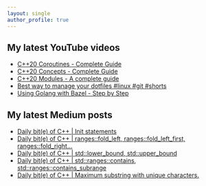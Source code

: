 ```yaml
---
layout: single
author_profile: true
---
```


## My latest YouTube videos

<ul>
<!--START_SECTION:youtube-->
<li><a href="https://www.youtube.com/watch?v=w-dmOHhBX9o">C++20 Coroutines - Complete Guide</a></li>
<li><a href="https://www.youtube.com/watch?v=1So7onMFxJM">C++20 Concepts  - Complete Guide</a></li>
<li><a href="https://www.youtube.com/watch?v=WRCwciJ5MTE">C++20 Modules - A complete guide</a></li>
<li><a href="https://www.youtube.com/watch?v=LHrB4TcU1JM">Best way to manage your dotfiles #linux #git #shorts</a></li>
<li><a href="https://www.youtube.com/watch?v=mXLrk0ipwz4">Using Golang with Bazel - Step by Step</a></li>
<!--END_SECTION:youtube-->
</ul>

## My latest Medium posts

<ul>
<!--START_SECTION:medium-->
<li><a href="https://medium.com/@simontoth/daily-bit-e-of-c-init-statements-6e6bd4bd2a11?source=rss-1e1de1006a93------2">Daily bit(e) of C++ | Init statements</a></li>
<li><a href="https://medium.com/@simontoth/daily-bit-e-of-c-ranges-fold-left-ranges-fold-left-first-ranges-fold-right-747bd2149cc8?source=rss-1e1de1006a93------2">Daily bit(e) of C++ | ranges::fold_left, ranges::fold_left_first, ranges::fold_right…</a></li>
<li><a href="https://medium.com/@simontoth/daily-bit-e-of-c-std-lower-bound-std-upper-bound-2614cc0f3aa4?source=rss-1e1de1006a93------2">Daily bit(e) of C++ | std::lower_bound, std::upper_bound</a></li>
<li><a href="https://medium.com/@simontoth/daily-bit-e-of-c-std-ranges-contains-std-ranges-contains-subrange-1cd00424370a?source=rss-1e1de1006a93------2">Daily bit(e) of C++ | std::ranges::contains, std::ranges::contains_subrange</a></li>
<li><a href="https://medium.com/@simontoth/daily-bit-e-of-c-maximum-substring-with-unique-characters-62e4debeac41?source=rss-1e1de1006a93------2">Daily bit(e) of C++ | Maximum substring with unique characters.</a></li>
<!--END_SECTION:medium-->
</ul>